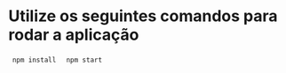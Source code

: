 # Utilize os seguintes comandos para rodar a aplicação

<code> npm install </code>
<code> npm start </code>